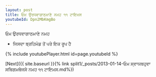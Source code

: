 ```yaml
---
layout: post
title: ਓਮ ਉਰਧਵਾਗਾਠਮਾਣੇ ਨਮਹ ੧੧ ਟਾਇਮਸ
youtubeId: Dpn2MbKmgBo
---
```

 
 
 ਓਮ ਉਰਧਵਾਗਾਠਮਾਣੇ ਨਮਹ  
 
 -  ਜਿਸਦਾ ਬ੍ਰਹਿਮੰਡ ਤੋਂ ਪਰੇ ਇਕ ਰੂਪ ਹੈ 
 
  
 
  
 
 
 
 
 
 


{% include youtubePlayer.html id=page.youtubeId %}
 
[Next]({{ site.baseurl }}{% link  split1/_posts/2013-01-14-ਓਮ ਸ੍ਵਾਯਬਹੁਵਾ ਸਥਿਗਮਥੇਜਸੇ ਨਮਹ ੧੧ ਟਾਇਮਸ.md%})
 
